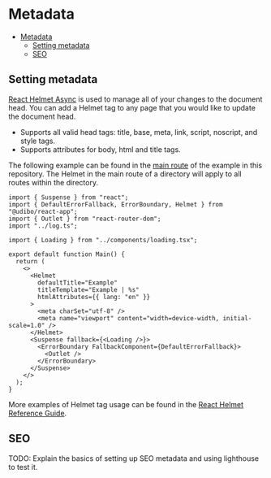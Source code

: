 # Metadata

- [Metadata](#metadata)
  - [Setting metadata](#setting-metadata)
  - [SEO](#seo)

## Setting metadata

[React Helmet Async](https://www.npmjs.com/package/react-helmet-async) is used
to manage all of your changes to the document head. You can add a Helmet tag to
any page that you would like to update the document head.

- Supports all valid head tags: title, base, meta, link, script, noscript, and
  style tags.
- Supports attributes for body, html and title tags.

The following example can be found in the [main route](example/routes/main.tsx)
of the example in this repository. The Helmet in the main route of a directory
will apply to all routes within the directory.

```tsx
import { Suspense } from "react";
import { DefaultErrorFallback, ErrorBoundary, Helmet } from "@udibo/react-app";
import { Outlet } from "react-router-dom";
import "../log.ts";

import { Loading } from "../components/loading.tsx";

export default function Main() {
  return (
    <>
      <Helmet
        defaultTitle="Example"
        titleTemplate="Example | %s"
        htmlAttributes={{ lang: "en" }}
      >
        <meta charSet="utf-8" />
        <meta name="viewport" content="width=device-width, initial-scale=1.0" />
      </Helmet>
      <Suspense fallback={<Loading />}>
        <ErrorBoundary FallbackComponent={DefaultErrorFallback}>
          <Outlet />
        </ErrorBoundary>
      </Suspense>
    </>
  );
}
```

More examples of Helmet tag usage can be found in the
[React Helmet Reference Guide](https://github.com/nfl/react-helmet#reference-guide).

## SEO

TODO: Explain the basics of setting up SEO metadata and using lighthouse to test
it.
